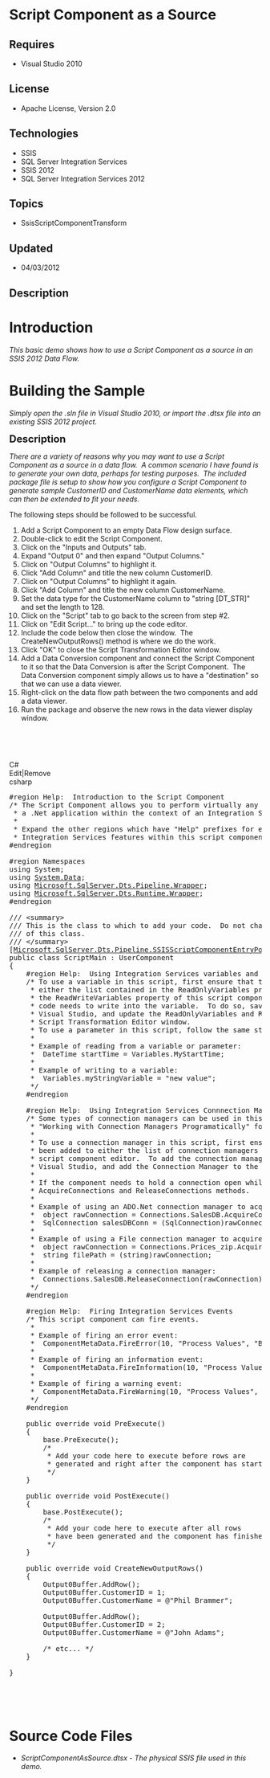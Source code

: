 # Script Component as a Source
## Requires
- Visual Studio 2010
## License
- Apache License, Version 2.0
## Technologies
- SSIS
- SQL Server Integration Services
- SSIS 2012
- SQL Server Integration Services 2012
## Topics
- SsisScriptComponentTransform
## Updated
- 04/03/2012
## Description

<h1>Introduction</h1>
<p><em>This basic demo shows how to use a Script Component as a source in an SSIS 2012 Data Flow.</em></p>
<h1><span>Building the Sample</span></h1>
<p><em>Simply open the .sln file in Visual Studio 2010, or import the .dtsx file into an existing SSIS 2012 project.</em></p>
<p><span style="font-size:20px; font-weight:bold">Description</span></p>
<p><em>There are a variety of reasons why you may want to use a Script Component as a source in a data flow.&nbsp; A common scenario I have found is to generate your own data, perhaps for testing purposes.&nbsp; The included package file&nbsp;is setup to show&nbsp;how
 you configure a Script Component to generate&nbsp;sample CustomerID and CustomerName data elements, which can then be extended to fit your needs.</em></p>
<p>The following steps should be followed to be successful.</p>
<ol>
<li>Add a Script Component to an empty Data Flow design surface. </li><li>Double-click to edit the Script Component. </li><li>Click on the &quot;Inputs and Outputs&quot; tab. </li><li>Expand &quot;Output 0&quot; and then expand &quot;Output Columns.&quot; </li><li>Click on &quot;Output Columns&quot; to highlight it. </li><li>Click &quot;Add Column&quot; and title the new column CustomerID. </li><li>Click on &quot;Output Columns&quot; to highlight it again. </li><li>Click &quot;Add Column&quot; and title the new column CustomerName. </li><li>Set the data type for the CustomerName column to &quot;string [DT_STR]&quot; and set the length to 128.
</li><li>Click on the &quot;Script&quot; tab to go back to the screen from step #2. </li><li>Click on &quot;Edit Script...&quot; to bring up the code editor. </li><li>Include the code below then close the window.&nbsp; The CreateNewOutputRows() method is where we do the work.
</li><li>Click &quot;OK&quot; to close the Script Transformation Editor window. </li><li>Add a Data Conversion component and connect the Script Component to it so that the Data Conversion is after the Script Component.&nbsp; The Data Conversion component simply allows us to have a &quot;destination&quot; so that we can use a data viewer.
</li><li>Right-click on the data flow path between the two components and add a data viewer.
</li><li>Run the package and observe the new rows in the data viewer display window. </li></ol>
<p>&nbsp;</p>
<p>&nbsp;</p>
<div class="scriptcode">
<div class="pluginEditHolder" pluginCommand="mceScriptCode">
<div class="title"><span>C#</span></div>
<div class="pluginLinkHolder"><span class="pluginEditHolderLink">Edit</span>|<span class="pluginRemoveHolderLink">Remove</span></div>
<span class="hidden">csharp</span>

<div class="preview">
<pre class="csharp"><span class="cs__preproc">#region&nbsp;Help:&nbsp;&nbsp;Introduction&nbsp;to&nbsp;the&nbsp;Script&nbsp;Component</span>&nbsp;
<span class="cs__mlcom">/*&nbsp;The&nbsp;Script&nbsp;Component&nbsp;allows&nbsp;you&nbsp;to&nbsp;perform&nbsp;virtually&nbsp;any&nbsp;operation&nbsp;that&nbsp;can&nbsp;be&nbsp;accomplished&nbsp;in&nbsp;
&nbsp;*&nbsp;a&nbsp;.Net&nbsp;application&nbsp;within&nbsp;the&nbsp;context&nbsp;of&nbsp;an&nbsp;Integration&nbsp;Services&nbsp;data&nbsp;flow.&nbsp;
&nbsp;*&nbsp;
&nbsp;*&nbsp;Expand&nbsp;the&nbsp;other&nbsp;regions&nbsp;which&nbsp;have&nbsp;&quot;Help&quot;&nbsp;prefixes&nbsp;for&nbsp;examples&nbsp;of&nbsp;specific&nbsp;ways&nbsp;to&nbsp;use&nbsp;
&nbsp;*&nbsp;Integration&nbsp;Services&nbsp;features&nbsp;within&nbsp;this&nbsp;script&nbsp;component.&nbsp;*/</span><span class="cs__preproc">&nbsp;
#endregion</span><span class="cs__preproc">&nbsp;
&nbsp;
#region&nbsp;Namespaces</span>&nbsp;
<span class="cs__keyword">using</span>&nbsp;System;&nbsp;
<span class="cs__keyword">using</span>&nbsp;<a class="libraryLink" href="http://msdn.microsoft.com/en-US/library/System.Data.aspx" target="_blank" title="Auto generated link to System.Data">System.Data</a>;&nbsp;
<span class="cs__keyword">using</span>&nbsp;<a class="libraryLink" href="http://msdn.microsoft.com/en-US/library/Microsoft.SqlServer.Dts.Pipeline.Wrapper.aspx" target="_blank" title="Auto generated link to Microsoft.SqlServer.Dts.Pipeline.Wrapper">Microsoft.SqlServer.Dts.Pipeline.Wrapper</a>;&nbsp;
<span class="cs__keyword">using</span>&nbsp;<a class="libraryLink" href="http://msdn.microsoft.com/en-US/library/Microsoft.SqlServer.Dts.Runtime.Wrapper.aspx" target="_blank" title="Auto generated link to Microsoft.SqlServer.Dts.Runtime.Wrapper">Microsoft.SqlServer.Dts.Runtime.Wrapper</a>;<span class="cs__preproc">&nbsp;
#endregion</span>&nbsp;
&nbsp;
<span class="cs__com">///&nbsp;&lt;summary&gt;</span>&nbsp;
<span class="cs__com">///&nbsp;This&nbsp;is&nbsp;the&nbsp;class&nbsp;to&nbsp;which&nbsp;to&nbsp;add&nbsp;your&nbsp;code.&nbsp;&nbsp;Do&nbsp;not&nbsp;change&nbsp;the&nbsp;name,&nbsp;attributes,&nbsp;or&nbsp;parent</span>&nbsp;
<span class="cs__com">///&nbsp;of&nbsp;this&nbsp;class.</span>&nbsp;
<span class="cs__com">///&nbsp;&lt;/summary&gt;</span>&nbsp;
[<a class="libraryLink" href="http://msdn.microsoft.com/en-US/library/Microsoft.SqlServer.Dts.Pipeline.SSISScriptComponentEntryPointAttribute.aspx" target="_blank" title="Auto generated link to Microsoft.SqlServer.Dts.Pipeline.SSISScriptComponentEntryPointAttribute">Microsoft.SqlServer.Dts.Pipeline.SSISScriptComponentEntryPointAttribute</a>]&nbsp;
<span class="cs__keyword">public</span>&nbsp;<span class="cs__keyword">class</span>&nbsp;ScriptMain&nbsp;:&nbsp;UserComponent&nbsp;
{<span class="cs__preproc">&nbsp;
&nbsp;&nbsp;&nbsp;&nbsp;#region&nbsp;Help:&nbsp;&nbsp;Using&nbsp;Integration&nbsp;Services&nbsp;variables&nbsp;and&nbsp;parameters</span>&nbsp;
&nbsp;&nbsp;&nbsp;&nbsp;<span class="cs__mlcom">/*&nbsp;To&nbsp;use&nbsp;a&nbsp;variable&nbsp;in&nbsp;this&nbsp;script,&nbsp;first&nbsp;ensure&nbsp;that&nbsp;the&nbsp;variable&nbsp;has&nbsp;been&nbsp;added&nbsp;to&nbsp;
&nbsp;&nbsp;&nbsp;&nbsp;&nbsp;*&nbsp;either&nbsp;the&nbsp;list&nbsp;contained&nbsp;in&nbsp;the&nbsp;ReadOnlyVariables&nbsp;property&nbsp;or&nbsp;the&nbsp;list&nbsp;contained&nbsp;in&nbsp;
&nbsp;&nbsp;&nbsp;&nbsp;&nbsp;*&nbsp;the&nbsp;ReadWriteVariables&nbsp;property&nbsp;of&nbsp;this&nbsp;script&nbsp;component,&nbsp;according&nbsp;to&nbsp;whether&nbsp;or&nbsp;not&nbsp;your&nbsp;
&nbsp;&nbsp;&nbsp;&nbsp;&nbsp;*&nbsp;code&nbsp;needs&nbsp;to&nbsp;write&nbsp;into&nbsp;the&nbsp;variable.&nbsp;&nbsp;To&nbsp;do&nbsp;so,&nbsp;save&nbsp;this&nbsp;script,&nbsp;close&nbsp;this&nbsp;instance&nbsp;of&nbsp;
&nbsp;&nbsp;&nbsp;&nbsp;&nbsp;*&nbsp;Visual&nbsp;Studio,&nbsp;and&nbsp;update&nbsp;the&nbsp;ReadOnlyVariables&nbsp;and&nbsp;ReadWriteVariables&nbsp;properties&nbsp;in&nbsp;the&nbsp;
&nbsp;&nbsp;&nbsp;&nbsp;&nbsp;*&nbsp;Script&nbsp;Transformation&nbsp;Editor&nbsp;window.&nbsp;
&nbsp;&nbsp;&nbsp;&nbsp;&nbsp;*&nbsp;To&nbsp;use&nbsp;a&nbsp;parameter&nbsp;in&nbsp;this&nbsp;script,&nbsp;follow&nbsp;the&nbsp;same&nbsp;steps.&nbsp;Parameters&nbsp;are&nbsp;always&nbsp;read-only.&nbsp;
&nbsp;&nbsp;&nbsp;&nbsp;&nbsp;*&nbsp;
&nbsp;&nbsp;&nbsp;&nbsp;&nbsp;*&nbsp;Example&nbsp;of&nbsp;reading&nbsp;from&nbsp;a&nbsp;variable&nbsp;or&nbsp;parameter:&nbsp;
&nbsp;&nbsp;&nbsp;&nbsp;&nbsp;*&nbsp;&nbsp;DateTime&nbsp;startTime&nbsp;=&nbsp;Variables.MyStartTime;&nbsp;
&nbsp;&nbsp;&nbsp;&nbsp;&nbsp;*&nbsp;
&nbsp;&nbsp;&nbsp;&nbsp;&nbsp;*&nbsp;Example&nbsp;of&nbsp;writing&nbsp;to&nbsp;a&nbsp;variable:&nbsp;
&nbsp;&nbsp;&nbsp;&nbsp;&nbsp;*&nbsp;&nbsp;Variables.myStringVariable&nbsp;=&nbsp;&quot;new&nbsp;value&quot;;&nbsp;
&nbsp;&nbsp;&nbsp;&nbsp;&nbsp;*/</span><span class="cs__preproc">&nbsp;
&nbsp;&nbsp;&nbsp;&nbsp;#endregion</span><span class="cs__preproc">&nbsp;
&nbsp;
&nbsp;&nbsp;&nbsp;&nbsp;#region&nbsp;Help:&nbsp;&nbsp;Using&nbsp;Integration&nbsp;Services&nbsp;Connnection&nbsp;Managers</span>&nbsp;
&nbsp;&nbsp;&nbsp;&nbsp;<span class="cs__mlcom">/*&nbsp;Some&nbsp;types&nbsp;of&nbsp;connection&nbsp;managers&nbsp;can&nbsp;be&nbsp;used&nbsp;in&nbsp;this&nbsp;script&nbsp;component.&nbsp;&nbsp;See&nbsp;the&nbsp;help&nbsp;topic&nbsp;
&nbsp;&nbsp;&nbsp;&nbsp;&nbsp;*&nbsp;&quot;Working&nbsp;with&nbsp;Connection&nbsp;Managers&nbsp;Programatically&quot;&nbsp;for&nbsp;details.&nbsp;
&nbsp;&nbsp;&nbsp;&nbsp;&nbsp;*&nbsp;
&nbsp;&nbsp;&nbsp;&nbsp;&nbsp;*&nbsp;To&nbsp;use&nbsp;a&nbsp;connection&nbsp;manager&nbsp;in&nbsp;this&nbsp;script,&nbsp;first&nbsp;ensure&nbsp;that&nbsp;the&nbsp;connection&nbsp;manager&nbsp;has&nbsp;
&nbsp;&nbsp;&nbsp;&nbsp;&nbsp;*&nbsp;been&nbsp;added&nbsp;to&nbsp;either&nbsp;the&nbsp;list&nbsp;of&nbsp;connection&nbsp;managers&nbsp;on&nbsp;the&nbsp;Connection&nbsp;Managers&nbsp;page&nbsp;of&nbsp;the&nbsp;
&nbsp;&nbsp;&nbsp;&nbsp;&nbsp;*&nbsp;script&nbsp;component&nbsp;editor.&nbsp;&nbsp;To&nbsp;add&nbsp;the&nbsp;connection&nbsp;manager,&nbsp;save&nbsp;this&nbsp;script,&nbsp;close&nbsp;this&nbsp;instance&nbsp;of&nbsp;
&nbsp;&nbsp;&nbsp;&nbsp;&nbsp;*&nbsp;Visual&nbsp;Studio,&nbsp;and&nbsp;add&nbsp;the&nbsp;Connection&nbsp;Manager&nbsp;to&nbsp;the&nbsp;list.&nbsp;
&nbsp;&nbsp;&nbsp;&nbsp;&nbsp;*&nbsp;
&nbsp;&nbsp;&nbsp;&nbsp;&nbsp;*&nbsp;If&nbsp;the&nbsp;component&nbsp;needs&nbsp;to&nbsp;hold&nbsp;a&nbsp;connection&nbsp;open&nbsp;while&nbsp;processing&nbsp;rows,&nbsp;override&nbsp;the&nbsp;
&nbsp;&nbsp;&nbsp;&nbsp;&nbsp;*&nbsp;AcquireConnections&nbsp;and&nbsp;ReleaseConnections&nbsp;methods.&nbsp;
&nbsp;&nbsp;&nbsp;&nbsp;&nbsp;*&nbsp;&nbsp;
&nbsp;&nbsp;&nbsp;&nbsp;&nbsp;*&nbsp;Example&nbsp;of&nbsp;using&nbsp;an&nbsp;ADO.Net&nbsp;connection&nbsp;manager&nbsp;to&nbsp;acquire&nbsp;a&nbsp;SqlConnection:&nbsp;
&nbsp;&nbsp;&nbsp;&nbsp;&nbsp;*&nbsp;&nbsp;object&nbsp;rawConnection&nbsp;=&nbsp;Connections.SalesDB.AcquireConnection(transaction);&nbsp;
&nbsp;&nbsp;&nbsp;&nbsp;&nbsp;*&nbsp;&nbsp;SqlConnection&nbsp;salesDBConn&nbsp;=&nbsp;(SqlConnection)rawConnection;&nbsp;
&nbsp;&nbsp;&nbsp;&nbsp;&nbsp;*&nbsp;
&nbsp;&nbsp;&nbsp;&nbsp;&nbsp;*&nbsp;Example&nbsp;of&nbsp;using&nbsp;a&nbsp;File&nbsp;connection&nbsp;manager&nbsp;to&nbsp;acquire&nbsp;a&nbsp;file&nbsp;path:&nbsp;
&nbsp;&nbsp;&nbsp;&nbsp;&nbsp;*&nbsp;&nbsp;object&nbsp;rawConnection&nbsp;=&nbsp;Connections.Prices_zip.AcquireConnection(transaction);&nbsp;
&nbsp;&nbsp;&nbsp;&nbsp;&nbsp;*&nbsp;&nbsp;string&nbsp;filePath&nbsp;=&nbsp;(string)rawConnection;&nbsp;
&nbsp;&nbsp;&nbsp;&nbsp;&nbsp;*&nbsp;
&nbsp;&nbsp;&nbsp;&nbsp;&nbsp;*&nbsp;Example&nbsp;of&nbsp;releasing&nbsp;a&nbsp;connection&nbsp;manager:&nbsp;
&nbsp;&nbsp;&nbsp;&nbsp;&nbsp;*&nbsp;&nbsp;Connections.SalesDB.ReleaseConnection(rawConnection);&nbsp;
&nbsp;&nbsp;&nbsp;&nbsp;&nbsp;*/</span><span class="cs__preproc">&nbsp;
&nbsp;&nbsp;&nbsp;&nbsp;#endregion</span><span class="cs__preproc">&nbsp;
&nbsp;
&nbsp;&nbsp;&nbsp;&nbsp;#region&nbsp;Help:&nbsp;&nbsp;Firing&nbsp;Integration&nbsp;Services&nbsp;Events</span>&nbsp;
&nbsp;&nbsp;&nbsp;&nbsp;<span class="cs__mlcom">/*&nbsp;This&nbsp;script&nbsp;component&nbsp;can&nbsp;fire&nbsp;events.&nbsp;
&nbsp;&nbsp;&nbsp;&nbsp;&nbsp;*&nbsp;
&nbsp;&nbsp;&nbsp;&nbsp;&nbsp;*&nbsp;Example&nbsp;of&nbsp;firing&nbsp;an&nbsp;error&nbsp;event:&nbsp;
&nbsp;&nbsp;&nbsp;&nbsp;&nbsp;*&nbsp;&nbsp;ComponentMetaData.FireError(10,&nbsp;&quot;Process&nbsp;Values&quot;,&nbsp;&quot;Bad&nbsp;value&quot;,&nbsp;&quot;&quot;,&nbsp;0,&nbsp;out&nbsp;cancel);&nbsp;
&nbsp;&nbsp;&nbsp;&nbsp;&nbsp;*&nbsp;
&nbsp;&nbsp;&nbsp;&nbsp;&nbsp;*&nbsp;Example&nbsp;of&nbsp;firing&nbsp;an&nbsp;information&nbsp;event:&nbsp;
&nbsp;&nbsp;&nbsp;&nbsp;&nbsp;*&nbsp;&nbsp;ComponentMetaData.FireInformation(10,&nbsp;&quot;Process&nbsp;Values&quot;,&nbsp;&quot;Processing&nbsp;has&nbsp;started&quot;,&nbsp;&quot;&quot;,&nbsp;0,&nbsp;fireAgain);&nbsp;
&nbsp;&nbsp;&nbsp;&nbsp;&nbsp;*&nbsp;
&nbsp;&nbsp;&nbsp;&nbsp;&nbsp;*&nbsp;Example&nbsp;of&nbsp;firing&nbsp;a&nbsp;warning&nbsp;event:&nbsp;
&nbsp;&nbsp;&nbsp;&nbsp;&nbsp;*&nbsp;&nbsp;ComponentMetaData.FireWarning(10,&nbsp;&quot;Process&nbsp;Values&quot;,&nbsp;&quot;No&nbsp;rows&nbsp;were&nbsp;received&quot;,&nbsp;&quot;&quot;,&nbsp;0);&nbsp;
&nbsp;&nbsp;&nbsp;&nbsp;&nbsp;*/</span><span class="cs__preproc">&nbsp;
&nbsp;&nbsp;&nbsp;&nbsp;#endregion</span>&nbsp;
&nbsp;
&nbsp;&nbsp;&nbsp;&nbsp;<span class="cs__keyword">public</span>&nbsp;<span class="cs__keyword">override</span>&nbsp;<span class="cs__keyword">void</span>&nbsp;PreExecute()&nbsp;
&nbsp;&nbsp;&nbsp;&nbsp;{&nbsp;
&nbsp;&nbsp;&nbsp;&nbsp;&nbsp;&nbsp;&nbsp;&nbsp;<span class="cs__keyword">base</span>.PreExecute();&nbsp;
&nbsp;&nbsp;&nbsp;&nbsp;&nbsp;&nbsp;&nbsp;&nbsp;<span class="cs__mlcom">/*&nbsp;
&nbsp;&nbsp;&nbsp;&nbsp;&nbsp;&nbsp;&nbsp;&nbsp;&nbsp;*&nbsp;Add&nbsp;your&nbsp;code&nbsp;here&nbsp;to&nbsp;execute&nbsp;before&nbsp;rows&nbsp;are&nbsp;
&nbsp;&nbsp;&nbsp;&nbsp;&nbsp;&nbsp;&nbsp;&nbsp;&nbsp;*&nbsp;generated&nbsp;and&nbsp;right&nbsp;after&nbsp;the&nbsp;component&nbsp;has&nbsp;started&nbsp;
&nbsp;&nbsp;&nbsp;&nbsp;&nbsp;&nbsp;&nbsp;&nbsp;&nbsp;*/</span>&nbsp;
&nbsp;&nbsp;&nbsp;&nbsp;}&nbsp;
&nbsp;
&nbsp;&nbsp;&nbsp;&nbsp;<span class="cs__keyword">public</span>&nbsp;<span class="cs__keyword">override</span>&nbsp;<span class="cs__keyword">void</span>&nbsp;PostExecute()&nbsp;
&nbsp;&nbsp;&nbsp;&nbsp;{&nbsp;
&nbsp;&nbsp;&nbsp;&nbsp;&nbsp;&nbsp;&nbsp;&nbsp;<span class="cs__keyword">base</span>.PostExecute();&nbsp;
&nbsp;&nbsp;&nbsp;&nbsp;&nbsp;&nbsp;&nbsp;&nbsp;<span class="cs__mlcom">/*&nbsp;
&nbsp;&nbsp;&nbsp;&nbsp;&nbsp;&nbsp;&nbsp;&nbsp;&nbsp;*&nbsp;Add&nbsp;your&nbsp;code&nbsp;here&nbsp;to&nbsp;execute&nbsp;after&nbsp;all&nbsp;rows&nbsp;&nbsp;
&nbsp;&nbsp;&nbsp;&nbsp;&nbsp;&nbsp;&nbsp;&nbsp;&nbsp;*&nbsp;have&nbsp;been&nbsp;generated&nbsp;and&nbsp;the&nbsp;component&nbsp;has&nbsp;finished&nbsp;
&nbsp;&nbsp;&nbsp;&nbsp;&nbsp;&nbsp;&nbsp;&nbsp;&nbsp;*/</span>&nbsp;
&nbsp;&nbsp;&nbsp;&nbsp;}&nbsp;
&nbsp;
&nbsp;&nbsp;&nbsp;&nbsp;<span class="cs__keyword">public</span>&nbsp;<span class="cs__keyword">override</span>&nbsp;<span class="cs__keyword">void</span>&nbsp;CreateNewOutputRows()&nbsp;
&nbsp;&nbsp;&nbsp;&nbsp;{&nbsp;
&nbsp;&nbsp;&nbsp;&nbsp;&nbsp;&nbsp;&nbsp;&nbsp;Output0Buffer.AddRow();&nbsp;
&nbsp;&nbsp;&nbsp;&nbsp;&nbsp;&nbsp;&nbsp;&nbsp;Output0Buffer.CustomerID&nbsp;=&nbsp;<span class="cs__number">1</span>;&nbsp;
&nbsp;&nbsp;&nbsp;&nbsp;&nbsp;&nbsp;&nbsp;&nbsp;Output0Buffer.CustomerName&nbsp;=&nbsp;@<span class="cs__string">&quot;Phil&nbsp;Brammer&quot;</span>;&nbsp;
&nbsp;
&nbsp;&nbsp;&nbsp;&nbsp;&nbsp;&nbsp;&nbsp;&nbsp;Output0Buffer.AddRow();&nbsp;
&nbsp;&nbsp;&nbsp;&nbsp;&nbsp;&nbsp;&nbsp;&nbsp;Output0Buffer.CustomerID&nbsp;=&nbsp;<span class="cs__number">2</span>;&nbsp;
&nbsp;&nbsp;&nbsp;&nbsp;&nbsp;&nbsp;&nbsp;&nbsp;Output0Buffer.CustomerName&nbsp;=&nbsp;@<span class="cs__string">&quot;John&nbsp;Adams&quot;</span>;&nbsp;
&nbsp;
&nbsp;&nbsp;&nbsp;&nbsp;&nbsp;&nbsp;&nbsp;&nbsp;<span class="cs__mlcom">/*&nbsp;etc...&nbsp;*/</span>&nbsp;
&nbsp;&nbsp;&nbsp;&nbsp;}&nbsp;
&nbsp;
}&nbsp;
</pre>
</div>
</div>
</div>
<div class="endscriptcode">&nbsp;</div>
<p>&nbsp;</p>
<h1><span>Source Code Files</span></h1>
<ul>
<li><em>ScriptComponentAsSource.dtsx&nbsp;- The physical SSIS file used in this demo.&nbsp;
</em></li></ul>
<h1><em>&nbsp;</em></h1>
